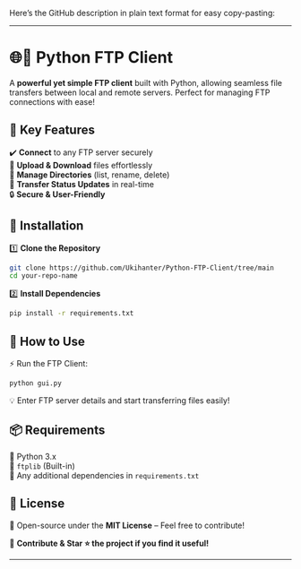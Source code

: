 Here’s the GitHub description in plain text format for easy copy-pasting:  

---

# 🌐🚀 Python FTP Client  

A **powerful yet simple FTP client** built with Python, allowing seamless file transfers between local and remote servers. Perfect for managing FTP connections with ease!  

## 🎯 Key Features  
✔️ **Connect** to any FTP server securely  
📂 **Upload & Download** files effortlessly  
📁 **Manage Directories** (list, rename, delete)  
🔄 **Transfer Status Updates** in real-time  
🔒 **Secure & User-Friendly**  

## 🔧 Installation  

1️⃣ **Clone the Repository**  
```sh  
git clone https://github.com/Ukihanter/Python-FTP-Client/tree/main
cd your-repo-name  
```  

2️⃣ **Install Dependencies**  
```sh  
pip install -r requirements.txt  
```  

## 🚀 How to Use  

⚡ Run the FTP Client:  
```sh  
python gui.py  
```  

💡 Enter FTP server details and start transferring files easily!  

## 📦 Requirements  
🔹 Python 3.x  
🔹 `ftplib` (Built-in)  
🔹 Any additional dependencies in `requirements.txt`  

## 📜 License  
📄 Open-source under the **MIT License** – Feel free to contribute!  

🔗 **Contribute & Star ⭐ the project if you find it useful!**  

---


